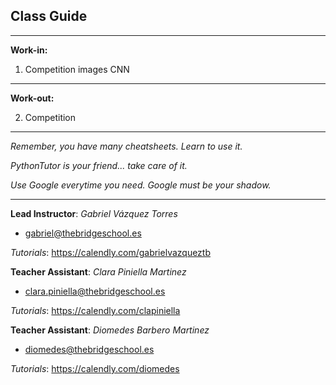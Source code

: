 ## **Class Guide**

---------

**Work-in:**

1. Competition images CNN

---------

**Work-out:**

2. Competition

---------

*Remember, you have many cheatsheets. Learn to use it.*

*PythonTutor is your friend... take care of it.*

*Use Google everytime you need. Google must be your shadow.*

---------

**Lead Instructor**: *Gabriel Vázquez Torres*

- gabriel@thebridgeschool.es

*Tutorials*: https://calendly.com/gabrielvazqueztb

**Teacher Assistant**: *Clara Piniella Martinez*

- clara.piniella@thebridgeschool.es

*Tutorials*: https://calendly.com/clapiniella

**Teacher Assistant**: *Diomedes Barbero Martinez*

- diomedes@thebridgeschool.es

*Tutorials*: https://calendly.com/diomedes